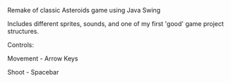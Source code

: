 Remake of classic Asteroids game using Java Swing

Includes different sprites, sounds, and one of my first 'good' game project structures.

Controls: 

Movement - Arrow Keys

Shoot - Spacebar
